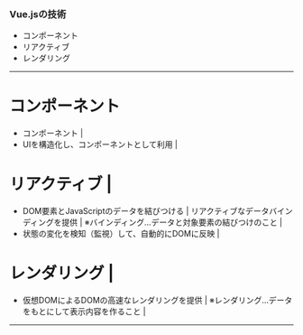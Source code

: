 ### Vue.jsの技術
 - コンポーネント
 - リアクティブ
 - レンダリング
---

# コンポーネント
 - コンポーネント   |
  - UIを構造化し、コンポーネントとして利用 |

# リアクティブ   |
  - DOM要素とJavaScriptのデータを結びつける   |
    リアクティブなデータバインディングを提供    |
    ※バインディング…データと対象要素の結びつけのこと   |
  - 状態の変化を検知（監視）して、自動的にDOMに反映   |

# レンダリング   |
  - 仮想DOMによるDOMの高速なレンダリングを提供   | 
    ※レンダリング…データをもとにして表示内容を作ること  |

---
